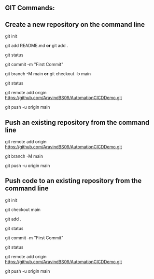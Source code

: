 **GIT Commands:**
-------------------------------------------------------------

**Create a new repository on the command line**
-------------------------------------------------------------
git init

git add README.md **or** git add .

git status

git commit -m "First Commit"

git branch -M main **or** git checkout -b main

git status

git remote add origin https://github.com/AravindBS09/AutomationCICDDemo.git

git push -u origin main


**Push an existing repository from the command line**
-------------------------------------------------------------
git remote add origin https://github.com/AravindBS09/AutomationCICDDemo.git

git branch -M main

git push -u origin main


**Push code to an existing repository from the command line**
-------------------------------------------------------------
git init

git checkout main

git add .

git status

git commit -m "First Commit"

git status

git remote add origin https://github.com/AravindBS09/AutomationCICDDemo.git

git push -u origin main
